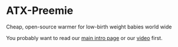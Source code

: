 # ATX-Preemie
Cheap, open-source warmer for low-birth weight babies world wide

You probably want to read our [main intro page](http://pifah.github.io/ATX-Preemie/) or our [video](https://youtu.be/zb-F0qTptJs) first.

